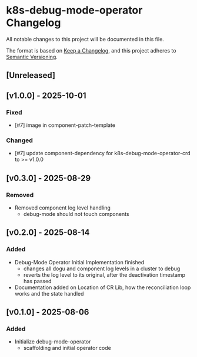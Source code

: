 # k8s-debug-mode-operator Changelog
All notable changes to this project will be documented in this file.

The format is based on [Keep a Changelog](https://keepachangelog.com/en/1.0.0/),
and this project adheres to [Semantic Versioning](https://semver.org/spec/v2.0.0.html).

## [Unreleased]

## [v1.0.0] - 2025-10-01
### Fixed
- [#7] image in component-patch-template

### Changed
- [#7] update component-dependency for k8s-debug-mode-operator-crd to >= v1.0.0

## [v0.3.0] - 2025-08-29
### Removed
- Removed component log level handling
  - debug-mode should not touch components

## [v0.2.0] - 2025-08-14
### Added
- Debug-Mode Operator Initial Implementation finished
  - changes all dogu and component log levels in a cluster to debug
  - reverts the log level to its original, after the deactivation timestamp has passed
- Documentation added on Location of CR Lib, how the reconciliation loop works and the state handled

## [v0.1.0] - 2025-08-06
### Added
- Initialize debug-mode-operator
    - scaffolding and initial operator code